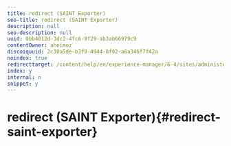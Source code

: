 ```yaml
---
title: redirect (SAINT Exporter)
seo-title: redirect (SAINT Exporter)
description: null
seo-description: null
uuid: 0bb4012d-3dc2-4fc6-9f29-ab3ab66979c9
contentOwner: aheimoz
discoiquuid: 2c30a5de-b3f9-4944-8f02-a6a346f7f42a
noindex: true
redirecttarget: /content/help/en/experience-manager/6-4/sites/administering/using/adobeanalytics-classifications
index: y
internal: n
snippet: y
---
```


# redirect (SAINT Exporter){#redirect-saint-exporter}

<!--
Comment Type: remark
Last Modified By: Alison Heimoz (aheimoz)
Last Modified Date: 2018-07-05T02:41:39.376-0400
<p>Redirects to /content/help/en/experience-manager/6-4/sites/administering/using/adobeanalytics-classifications.html</p>
-->

